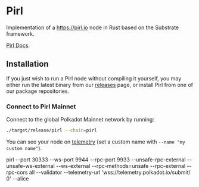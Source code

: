 # Pirl

Implementation of a https://pirl.io node in Rust based on the Substrate framework.


[Pirl Docs](https://docs.pirl.io).

## Installation

If you just wish to run a Pirl node without compiling it yourself, you may
either run the latest binary from our
[releases](https://github.com/pirl/pirl2/releases) page, or install
Pirl from one of our package repositories.

### Connect to Pirl Mainnet

Connect to the global Polkadot Mainnet network by running:

```bash
./target/release/pirl --chain=pirl
```

You can see your node on [telemetry] (set a custom name with `--name "my custom name"`).

[telemetry]: https://telemetry.polkadot.io/#list/Pirl

pirl --port 30333   --ws-port 9944   --rpc-port 9933         --unsafe-rpc-external      --unsafe-ws-external   --ws-external    --rpc-methods=unsafe  --rpc-external --rpc-cors all --validator --telemetry-url 'wss://telemetry.polkadot.io/submit/ 0'  --alice
